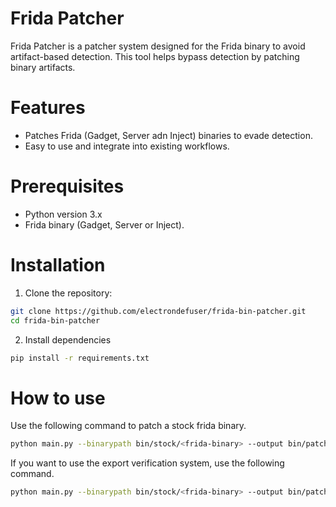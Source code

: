 # Frida Patcher
Frida Patcher is a patcher system designed for the Frida binary to avoid artifact-based detection. 
This tool helps bypass detection by patching binary artifacts.

# Features
- Patches Frida (Gadget, Server adn Inject) binaries to evade detection.
- Easy to use and integrate into existing workflows.

# Prerequisites
- Python version 3.x
- Frida binary (Gadget, Server or Inject).

# Installation
1. Clone the repository:
```bash
git clone https://github.com/electrondefuser/frida-bin-patcher.git
cd frida-bin-patcher
```

2. Install dependencies
```bash
pip install -r requirements.txt
```

# How to use
Use the following command to patch a stock frida binary.
```bash
python main.py --binarypath bin/stock/<frida-binary> --output bin/patched/<output-path>
```
If you want to use the export verification system, use the following command.
```bash
python main.py --binarypath bin/stock/<frida-binary> --output bin/patched/<output-path> --verify
```
